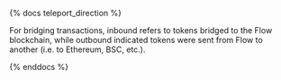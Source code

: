 {% docs teleport_direction %}

For bridging transactions, inbound refers to tokens bridged to the Flow blockchain, while outbound indicated tokens were sent from Flow to another (i.e. to Ethereum, BSC, etc.).

{% enddocs %}